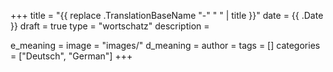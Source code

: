 +++
title        = "{{ replace .TranslationBaseName "-" " " | title }}"
date         = {{ .Date }}
draft        = true
type         = "wortschatz"
description  =

e_meaning    =
image        = "images/"
d_meaning    =
author       = 
tags         = []
categories   = ["Deutsch", "German"]
+++
